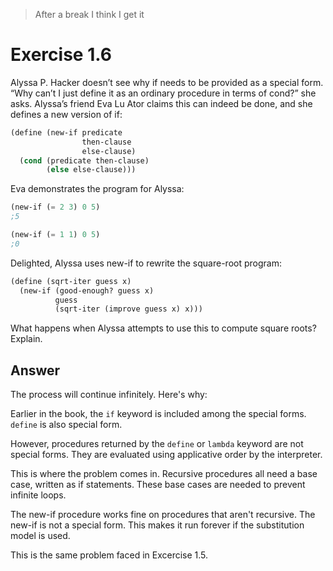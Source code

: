 > After a break I think I get it
# Exercise 1.6 
Alyssa P. Hacker doesn’t see why if needs to be provided as a special form. “Why can’t I just define it as an ordinary procedure in terms of cond?” she asks. Alyssa’s friend Eva Lu Ator claims this can indeed be done, and she defines a new version of if:

```scheme
(define (new-if predicate 
                then-clause 
                else-clause)
  (cond (predicate then-clause)
        (else else-clause)))
```
Eva demonstrates the program for Alyssa:

```scheme
(new-if (= 2 3) 0 5)
;5

(new-if (= 1 1) 0 5)
;0
```
Delighted, Alyssa uses new-if to rewrite the square-root program:

```scheme
(define (sqrt-iter guess x)
  (new-if (good-enough? guess x)
          guess
          (sqrt-iter (improve guess x) x)))
```
What happens when Alyssa attempts to use this to compute square roots? Explain.

## Answer

The process will continue infinitely. Here's why:

Earlier in the book, the `if` keyword is included among the special forms. `define` is also special form. 

However, procedures returned by the `define`  or `lambda` keyword are not special forms. They are evaluated  using applicative order by the interpreter.

This is where the problem comes in. Recursive procedures all need a base case, written as if statements. These base cases are needed to prevent infinite loops. 

The new-if procedure works fine on procedures that aren't recursive. The new-if is not a special form. This makes it run forever if the substitution model is used.

This is the same problem faced in Excercise 1.5.